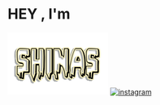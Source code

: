 # HEY ,   I'm
<img src=/assets/name.png>
<a href="https://www.instagram.com/shinas.s_/">
  <img alt="instagram" src="https://img.icons8.com/fluent/48/000000/instagram-new.png">
